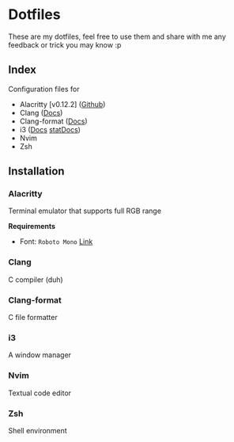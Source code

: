 # Dotfiles
These are my dotfiles, feel free to use them and
share with me any feedback or trick you may know :p

## Index

Configuration files for
- Alacritty \[v0.12.2\] ([Github](https://github.com/alacritty/alacritty/tree/9d9982df0ed3ab40a9b432e8e8b75d9c7f7bd882))
- Clang ([Docs](https://clangd.llvm.org/config.html))
- Clang-format ([Docs](https://releases.llvm.org/12.0.0/tools/clang/docs/ClangFormatStyleOptions.html))
- i3 ([Docs](https://i3wm.org/docs/userguide.html) [statDocs](https://i3wm.org/docs/i3status.html))
- Nvim
- Zsh

## Installation

### Alacritty

Terminal emulator that supports
full RGB range

**Requirements**
- Font: `Roboto Mono` [Link](https://github.com/googlefonts/RobotoMono.git)

### Clang
C compiler (duh)

### Clang-format
C file formatter

### i3
A window manager

### Nvim
Textual code editor

### Zsh
Shell environment


